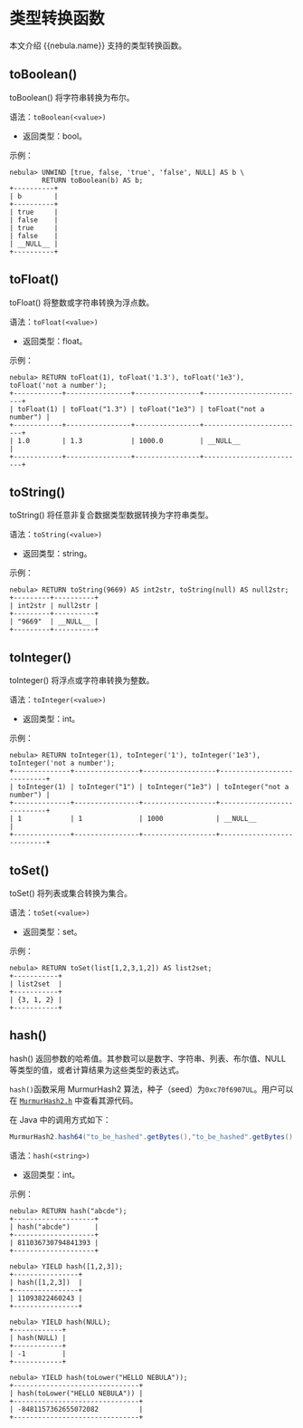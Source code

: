 # 类型转换函数

本文介绍 {{nebula.name}} 支持的类型转换函数。

## toBoolean()

toBoolean() 将字符串转换为布尔。

语法：`toBoolean(<value>)`

- 返回类型：bool。

示例：

```ngql
nebula> UNWIND [true, false, 'true', 'false', NULL] AS b \
        RETURN toBoolean(b) AS b;
+----------+
| b        |
+----------+
| true     |
| false    |
| true     |
| false    |
| __NULL__ |
+----------+
```

## toFloat()

toFloat() 将整数或字符串转换为浮点数。

语法：`toFloat(<value>)`

- 返回类型：float。

示例：

```ngql
nebula> RETURN toFloat(1), toFloat('1.3'), toFloat('1e3'), toFloat('not a number');
+------------+----------------+----------------+-------------------------+
| toFloat(1) | toFloat("1.3") | toFloat("1e3") | toFloat("not a number") |
+------------+----------------+----------------+-------------------------+
| 1.0        | 1.3            | 1000.0         | __NULL__                |
+------------+----------------+----------------+-------------------------+
```

## toString()

toString() 将任意非复合数据类型数据转换为字符串类型。

语法：`toString(<value>)`

- 返回类型：string。

示例：

```ngql
nebula> RETURN toString(9669) AS int2str, toString(null) AS null2str;
+---------+----------+
| int2str | null2str |
+---------+----------+
| "9669"  | __NULL__ |
+---------+----------+
```

## toInteger()

toInteger() 将浮点或字符串转换为整数。

语法：`toInteger(<value>)`

- 返回类型：int。

示例：

```ngql
nebula> RETURN toInteger(1), toInteger('1'), toInteger('1e3'), toInteger('not a number');
+--------------+----------------+------------------+---------------------------+
| toInteger(1) | toInteger("1") | toInteger("1e3") | toInteger("not a number") |
+--------------+----------------+------------------+---------------------------+
| 1            | 1              | 1000             | __NULL__                  |
+--------------+----------------+------------------+---------------------------+
```

## toSet()

toSet() 将列表或集合转换为集合。

语法：`toSet(<value>)`

- 返回类型：set。

示例：

```ngql
nebula> RETURN toSet(list[1,2,3,1,2]) AS list2set;
+-----------+
| list2set  |
+-----------+
| {3, 1, 2} |
+-----------+
```

## hash()

hash() 返回参数的哈希值。其参数可以是数字、字符串、列表、布尔值、NULL 等类型的值，或者计算结果为这些类型的表达式。

`hash()`函数采用 MurmurHash2 算法，种子（seed）为`0xc70f6907UL`。用户可以在 [`MurmurHash2.h`](https://github.com/vesoft-inc/nebula/blob/master/src/common/base/MurmurHash2.h) 中查看其源代码。

在 Java 中的调用方式如下：

```Java
MurmurHash2.hash64("to_be_hashed".getBytes(),"to_be_hashed".getBytes().length, 0xc70f6907)
```

语法：`hash(<string>)`

- 返回类型：int。

示例：

```ngql
nebula> RETURN hash("abcde");
+--------------------+
| hash("abcde")      |
+--------------------+
| 811036730794841393 |
+--------------------+

nebula> YIELD hash([1,2,3]);
+----------------+
| hash([1,2,3])  |
+----------------+
| 11093822460243 |
+----------------+

nebula> YIELD hash(NULL);
+------------+
| hash(NULL) |
+------------+
| -1         |
+------------+

nebula> YIELD hash(toLower("HELLO NEBULA"));
+-------------------------------+
| hash(toLower("HELLO NEBULA")) |
+-------------------------------+
| -8481157362655072082          |
+-------------------------------+
```

